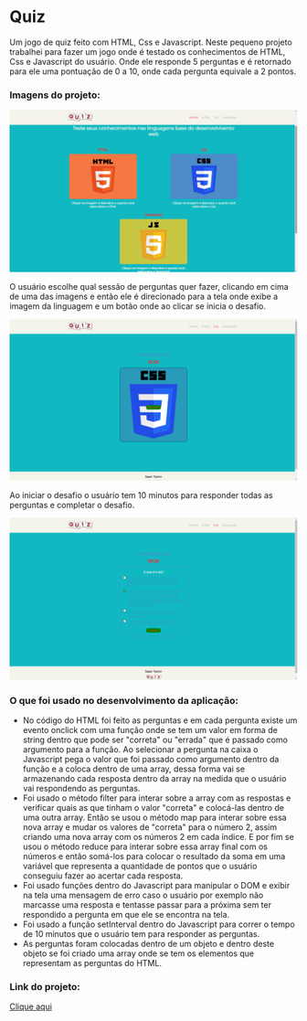 # Quiz
Um jogo de quiz feito com HTML, Css e Javascript. Neste pequeno projeto trabalhei para fazer um jogo onde é testado os conhecimentos de HTML, Css e Javascript do usuário. Onde
ele responde 5 perguntas e é retornado para ele uma pontuação de 0 a 10, onde cada pergunta equivale a 2 pontos.
<h3>Imagens do projeto:</h3>
<img src="https://github.com/sian19/Quiz/blob/master/img-project/modelo1.png">
<p>O usuário escolhe qual sessão de perguntas quer fazer, clicando em cima de uma das imagens e então ele é direcionado para a tela onde exibe a imagem da linguagem e um botão onde ao clicar se inicia o desafio.</p>
<img src="https://github.com/sian19/Quiz/blob/master/img-project/modelo2.png">
<p>Ao iniciar o desafio o usuário tem 10 minutos para responder todas as perguntas e completar o desafio.</p>
<img src="https://github.com/sian19/Quiz/blob/master/img-project/modelo3.png">
</br>
<h3>O que foi usado no desenvolvimento da aplicação:</h3>
<ul>
  <li>No código do HTML foi feito as perguntas e em cada pergunta existe um evento onclick com uma função onde se tem um valor em forma de string dentro que pode ser "correta" ou "errada" que é passado como argumento para a função. Ao selecionar a pergunta na caixa o Javascript pega o valor que foi passado como argumento dentro da função e a coloca dentro de uma array, dessa forma vai se armazenando cada resposta dentro da array na medida que o usuário vai respondendo as perguntas.</li>
  <li>Foi usado o método filter para interar sobre a array com as respostas e verificar quais as que tinham o valor "correta" e colocá-las dentro de uma outra array. Então se usou o método map para interar sobre essa nova array e mudar os valores de "correta" para o número 2, assim criando uma nova array com os números 2 em cada índice. E por fim se usou o método reduce para interar sobre essa array final com os números e então somá-los para colocar o resultado da soma em uma variável que representa a quantidade de pontos que o usuário conseguiu fazer ao acertar cada resposta.</li>
  <li>Foi usado funções dentro do Javascript para manipular o DOM e exibir na tela uma mensagem de erro caso o usuário por exemplo não marcasse uma resposta e tentasse passar para a próxima sem ter respondido a pergunta em que ele se encontra na tela.</li>
  <li>Foi usado a função setInterval dentro do Javascript para correr o tempo de 10 minutos que o usuário tem para responder as perguntas.</li>
  <li>As perguntas foram colocadas dentro de um objeto e dentro deste objeto se foi criado uma array onde se tem os elementos que representam as perguntas do HTML.</li>
</ul>

<h3>Link do projeto:</h3>
<a href="">Clique aqui</a>


